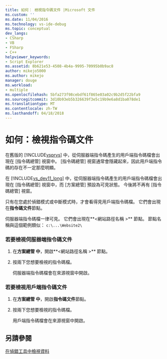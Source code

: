 ```yaml
---
title: 如何： 檢視指令碼文件 |Microsoft 文件
ms.custom: ''
ms.date: 11/04/2016
ms.technology: vs-ide-debug
ms.topic: conceptual
dev_langs:
- CSharp
- VB
- FSharp
- C++
helpviewer_keywords:
- Script Explorer
ms.assetid: 8b621e53-4508-4b4a-9995-70995b0b9ac8
author: mikejo5000
ms.author: mikejo
manager: douge
ms.workload:
- multiple
ms.openlocfilehash: 5bfa273f98cebdf61f865e03a02c9b2d5f22bfa9
ms.sourcegitcommit: 3d10b93eb5b326639f3e5c19b9e6a8d1ba078de1
ms.translationtype: MT
ms.contentlocale: zh-TW
ms.lasthandoff: 04/18/2018
---
```

# <a name="how-to-view-script-documents"></a>如何：檢視指令碼文件
在舊版的 [!INCLUDE[vsprvs](../code-quality/includes/vsprvs_md.md)] 中，從伺服器端指令碼產生的用戶端指令碼檔會出現在 [指令碼總管] 視窗中。 [指令碼總管] 視窗通常會隱藏起來，因此用戶端指令碼的存在不一定那麼明顯。  
  
 在 [!INCLUDE[vs_dev11_long](../data-tools/includes/vs_dev11_long_md.md)] 中，從伺服器端指令碼產生的用戶端指令碼檔會出現在 [指令碼總管] 視窗中，而 [方案總管] 預設為可見狀態。 今後將不再有 [指令碼總管] 視窗。  
  
 只有在您處於偵錯模式或中斷模式時，才會看得見用戶端指令碼檔。 它們會出現在**指令碼文件**節點。  
  
 伺服器端指令碼檔一律可見。 它們會出現在**\<網站路徑名稱 >** 節點。 節點名稱與這個範例類似： `c:\...\Website2\`  
  
### <a name="to-view-a-server-side-script-document"></a>若要檢視伺服器端指令碼文件  
  
1.  在**方案總管 中**，開啟**\<網站路徑名稱 >** 節點。  
  
2.  按兩下您想要檢視的指令碼檔。  
  
     伺服器端指令碼檔會在來源視窗中開啟。  
  
### <a name="to-view-a-client-side-script-document"></a>若要檢視用戶端指令碼文件  
  
1.  在**方案總管 中**，開啟**指令碼文件**節點。  
  
2.  按兩下您想要檢視的指令碼檔。  
  
     用戶端指令碼檔會在來源視窗中開啟。  
  
## <a name="see-also"></a>另請參閱  
 [在偵錯工具中檢視資料](../debugger/viewing-data-in-the-debugger.md)
